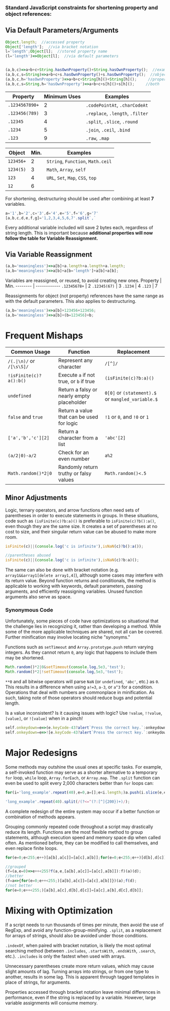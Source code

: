 ### Standard JavaScript constraints for **shortening** property and object references:
## Via Default Parameters/Arguments
```js
Object.length;  //accessed property
Object['length'];  //via bracket notation
l='length';Object[l];  //stored property name
(l='length')=>Object[l];  //via default parameters


(a,b,c)=>a+b+c+String.hasOwnProperty()+String.hasOwnProperty();  //example to shorten
(a,b,c,s=String)=>a+b+c+s.hasOwnProperty()+s.hasOwnProperty();  //object
(a,b,c,h='hasOwnProperty')=>a+b+c+String[h]()+String[h]();     //property
(a,b,c,s=String,h='hasOwnProperty')=>a+b+c+s[h]()+s[h]();     //both
```
Property | Minimum Uses | Examples
-------- | ---- | --------
`.1234567890+` | 2 | `.codePointAt`, `.charCodeAt`
`.123456(789)` | 3 | `.replace`, `.length`, `.filter`
`.12345` | 4 | `.split`, `.slice`, `.round`
`.1234` | 5 | `.join`, `.ceil`, `.bind`
`.123` | 9 | `.raw`, `.map`

Object | Min. | Examples
------ | ---- | --------
`123456+` | 2 | `String`, `Function`, `Math.ceil`
`1234(5)` | 3 | `Math`, `Array`, `self`
`123` | 4 | `URL`, `Set`, `Map`, `CSS`, `top`
`12` | 6

For shortening, destructuring should be used after combining at least **7** variables.
```js
a='1',b='2',c='3',d='4',e='5',f='6',g='7'
[a,b,c,d,e,f,g]='1,2,3,4,5,6,7'.split`,`
```
Every additional variable included will save 2 bytes each, regardless of string length. This is important because **additional properties will now follow the table for Variable Reassignment.**
## Via Variable Reassignment
```js
(a,b='meaningless')=>a[b]+a.length+a.length+a.length;
(a,b='meaningless')=>a[b]+a[b='length']+a[b]+a[b];
```
Variables are reassigned, or reused, to avoid creating new ones.
Property | Min.
-------- | ------------
`.12345678+` | 2
`.12345(67)` | 3
`.1234` | 4
`.123` | 7

Reassignments for object (not property) references have the same range as with the default parameters. This also applies to destructuring.
```js
(a,b='meaningless')=>a[b]+123456+123456;
(a,b='meaningless')=>a[b]+(b=123456)+b;
```
# Frequent Mishaps
Common Usage | Function | Replacement
------------ | ------- | -----------
`/(.\|\n)/` or `/[\s\S]/` | Represent any character | `/[^]/`
`!isFinite(c)?a():b()` | Execute `a` if not true, or `b` if true | `(isFinite(c)?b:a)()`
`undefined` | Return a falsy or nearly empty placeholder | `0[0]` or `(statement).$` or `mangled_variable.$`
`false` and `true` | Return a value that can be used for logic | `!1` or `0`, and `!0` or `1`
`['a','b','c'][2]` | Return a character from a list | `'abc'[2]`
`(a/2\|0)-a/2` | Check for an even number | `a%2`
`Math.random()*2\|0` | Randomly return truthy or falsy values | `Math.random()<.5`

## Minor Adjustments
Logic, ternary operators, and arrow functions often need sets of parentheses in order to execute statements in groups. In these situations, code such as `(isFinite(c)?b:a)()` is preferable to `isFinite(c)?b():a()`, even though they are the same size. It creates a set of parentheses at no cost to size, and their singular return value can be abused to make more room.
```js
isFinite(c)||(console.log('c is infinite'),isNaN(c)?b():a());

//parentheses abused
isFinite(c)||(console.log('c is infinite'),isNaN(c)?b:a)();
```
The same can also be done with bracket notation (e.g. `array1&&array1[delete array1,4]`), although some cases may interfere with its return value. Beyond function returns and conditionals, the method is applicable to working with keywords, default parameters, passing arguments, and efficiently reassigning variables. Unused function arguments also serve as space.  
  
### Synonymous Code
Unfortunately, some pieces of code have optimizations so situational that the challenge lies in recognizing it, rather than developing a method. While some of the more applicable techniques are shared, not all can be covered. Further minification may involve locating niche "synonyms."  
  
Functions such as `setTimeout` and `Array.prototype.push` return varying integers. As they cannot return `0`, any logic that happens to include them may be shortened.
```js
Math.random()*2|0&setTimeout(console.log,5e3,'test');
Math.random()*2|!setTimeout(console.log,5e3,'test');
```
`**0` and all bitwise operators will parse `NaN` (or `undefined`, `'abc'`, etc.) as `0`. This results in a difference when using `a!=3`, `a-3`, or `a^3` for a condition. Operations that deal with numbers are commonplace in minification. As such, taking note of those operators should reduce bugs and potential length.  
  
Is a value inconsistent? Is it causing issues with logic? Use `!value`, `!!value`, `[value]`, or `![value]` when in a pinch!
```js
self.onkeydown=e=>(e.keyCode-43?alert`Press the correct key.`:onkeydown=console.log(e.key)||e=>e,!1);
self.onkeydown=e=>![e.keyCode-43?alert`Press the correct key.`:onkeydown=console.log(e.key)||e=>e];
```
# Major Redesigns
Some methods may outshine the usual ones at specific tasks. For example, a self-invoked function may serve as a shorter alternative to a temporary `for` loop, `while` loop, `Array.forEach`, or `Array.map`. The `.split` function can even be used to split every 2,000 characters better than `for` loops can:
```js
for(i='long_example'.repeat(40),e=0,a=[];e<i.length;)a.push(i.slice(e,e+=200));a;

'long_example'.repeat(40).split(/(?<=^(?:[^]{200})+)/);
```
A complete redesign of the entire system may occur if a better function or combination of methods appears.  
  
Grouping commonly repeated code throughout a script may drastically reduce its length. Functions are the most flexible method to group statements, although execution speed and memory space dip when called often. As mentioned before, they can be modified to call themselves, and even replace finite loops.
```js
for(e=0;e<255;e++)[a[b],a[c]]=[a[c],a[b]];for(e=0;e<255;e++)[d[b],d[c]]=[d[c],d[b]];

//grouped
(f=(a,e=0)=>e++<255?f(a,e,[a[b],a[c]]=[a[c],a[b]]):f)(a)(d);
//better
(f=a=>{for(e=0;e++<255;)[a[b],a[c]]=[a[c],a[b]]})(a);f(d);
//not better
for(e=0;e++<255;)[a[b],a[c],d[b],d[c]]=[a[c],a[b],d[c],d[b]];
```
# Mixing with Optimization
If a script needs to run thousands of times per minute, then avoid the use of RegExp, and avoid any function-group-minifying. `.split`, as a replacement for arrays of strings, should also be avoided under those conditions.  
  
`.indexOf`, when paired with bracket notation, is likely the most optimal searching method (between `.includes`, `.startsWith`, `.endsWith`, `.search`, etc.). `.includes` is only the fastest when used with arrays.  
  
Unnecessary parentheses create more return values, which may cause slight amounts of lag. Turning arrays into strings, or from one type to another, results in some lag. This is apparent through tagged templates in place of strings, for arguments.  
  
Properties accessed through bracket notation leave minimal differences in performance, even if the string is replaced by a variable. However, large variable assignments will consume memory.  
